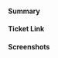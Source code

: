<!-- Thank you for contributing a pull request! If this is your first contribution, make sure you've read the conribution guidelines: https://github.com/mattermost/openops/CONTRIBUTING.md
-->

#### Summary
<!--
A description of what this pull request does, as well as QA test steps (if applicable)
-->

#### Ticket Link
<!--
Please include the GitHub issue this PR fixes:
Fixes https://github.com/mattermost/mattermost/issues/XXX
-->

#### Screenshots
<!--
If the PR includes UI changes, include screenshots/GIFs.
For an easier comparison of UI changes a table (template below) can be used.
|  before  |  after  |
|----|----|
| <insert before screenshot here> | <insert after screenshot here> |
-->
